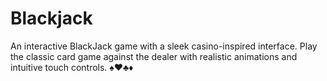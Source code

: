 # Blackjack
An interactive BlackJack game with a sleek casino-inspired interface. Play the classic card game against the dealer with realistic animations and intuitive touch controls. ♠️♥️♣️♦️ 
